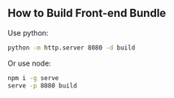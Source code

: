 ## How to Build Front-end Bundle

Use python:

```bash
python -m http.server 8080 -d build
```

Or use node:

```bash
npm i -g serve
serve -p 8080 build
```
